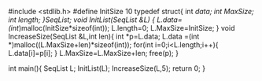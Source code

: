 #include <stdlib.h>
#define InitSize 10
typedef struct{
	int *data;
	int MaxSize;
	int length;
}SeqList;
void InitList(SeqList &L)
{
	L.data=(int*)malloc(InitSize*sizeof(int));
	L.length=0;
	L.MaxSize=InitSize;
}
void IncreaseSize(SeqList &L,int len){
	int *p=L.data;
	L.data =(int *)malloc((L.MaxSize+len)*sizeof(int));
for(int i=0;i<L.length;i++){
		L.data[i]=p[i];
}
L.MaxSize=L.MaxSize+len;
free(p); 
} 

int main(){
	SeqList L;
	InitList(L);
	IncreaseSize(L,5);
	return 0;
}
